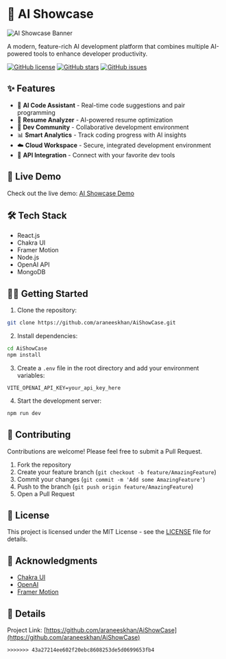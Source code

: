 # 🤖 AI Showcase

![AI Showcase Banner](public/banner.png)

A modern, feature-rich AI development platform that combines multiple AI-powered tools to enhance developer productivity.

[![GitHub license](https://img.shields.io/github/license/araneeskhan/AiShowCase)](https://github.com/araneeskhan/AiShowCase/blob/main/LICENSE)
[![GitHub stars](https://img.shields.io/github/stars/araneeskhan/AiShowCase)](https://github.com/araneeskhan/AiShowCase/stargazers)
[![GitHub issues](https://img.shields.io/github/issues/araneeskhan/AiShowCase)](https://github.com/araneeskhan/AiShowCase/issues)

## ✨ Features

- 🎯 **AI Code Assistant** - Real-time code suggestions and pair programming
- 📝 **Resume Analyzer** - AI-powered resume optimization
- 👥 **Dev Community** - Collaborative development environment
- 📊 **Smart Analytics** - Track coding progress with AI insights
- ☁️ **Cloud Workspace** - Secure, integrated development environment
- 🔌 **API Integration** - Connect with your favorite dev tools

## 🚀 Live Demo

Check out the live demo: [AI Showcase Demo](https://ai-showcase-demo.vercel.app)

## 🛠️ Tech Stack

- React.js
- Chakra UI
- Framer Motion
- Node.js
- OpenAI API
- MongoDB

## 🏃‍♂️ Getting Started

1. Clone the repository:
```bash
git clone https://github.com/araneeskhan/AiShowCase.git
```

2. Install dependencies:
```bash
cd AiShowCase
npm install
```

3. Create a `.env` file in the root directory and add your environment variables:
```env
VITE_OPENAI_API_KEY=your_api_key_here
```

4. Start the development server:
```bash
npm run dev
```

## 🤝 Contributing

Contributions are welcome! Please feel free to submit a Pull Request.

1. Fork the repository
2. Create your feature branch (`git checkout -b feature/AmazingFeature`)
3. Commit your changes (`git commit -m 'Add some AmazingFeature'`)
4. Push to the branch (`git push origin feature/AmazingFeature`)
5. Open a Pull Request

## 📝 License

This project is licensed under the MIT License - see the [LICENSE](LICENSE) file for details.

## 👏 Acknowledgments

- [Chakra UI](https://chakra-ui.com/)
- [OpenAI](https://openai.com/)
- [Framer Motion](https://www.framer.com/motion/)

## 📧 Details
Project Link: [https://github.com/araneeskhan/AiShowCase](https://github.com/araneeskhan/AiShowCase)
```
>>>>>>> 43a27214ee602f20ebc8608253de5d0699653fb4
